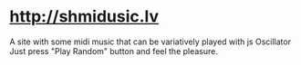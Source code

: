 # http://shmidusic.lv
A site with some midi music that can be variatively played with js Oscillator<br/>
Just press "Play Random" button and feel the pleasure.<br/>
